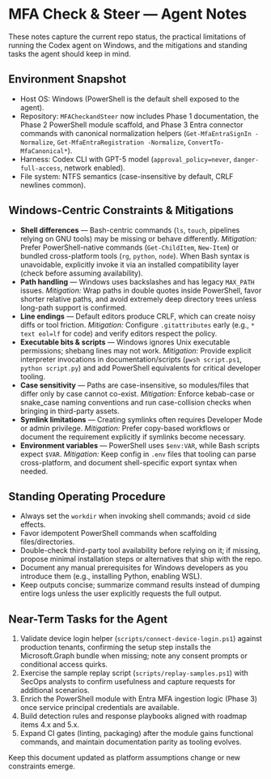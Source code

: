 # MFA Check & Steer — Agent Notes

These notes capture the current repo status, the practical limitations of running the Codex agent on Windows, and the mitigations and standing tasks the agent should keep in mind.

## Environment Snapshot
- Host OS: Windows (PowerShell is the default shell exposed to the agent).
- Repository: `MFACheckandSteer` now includes Phase 1 documentation, the Phase 2 PowerShell module scaffold, and Phase 3 Entra connector commands with canonical normalization helpers (`Get-MfaEntraSignIn -Normalize`, `Get-MfaEntraRegistration -Normalize`, `ConvertTo-MfaCanonical*`).
- Harness: Codex CLI with GPT-5 model (`approval_policy=never`, `danger-full-access`, network enabled).
- File system: NTFS semantics (case-insensitive by default, CRLF newlines common).

## Windows-Centric Constraints & Mitigations
- **Shell differences** — Bash-centric commands (`ls`, `touch`, pipelines relying on GNU tools) may be missing or behave differently. *Mitigation:* Prefer PowerShell-native commands (`Get-ChildItem`, `New-Item`) or bundled cross-platform tools (`rg`, `python`, `node`). When Bash syntax is unavoidable, explicitly invoke it via an installed compatibility layer (check before assuming availability).
- **Path handling** — Windows uses backslashes and has legacy `MAX_PATH` issues. *Mitigation:* Wrap paths in double quotes inside PowerShell, favor shorter relative paths, and avoid extremely deep directory trees unless long-path support is confirmed.
- **Line endings** — Default editors produce CRLF, which can create noisy diffs or tool friction. *Mitigation:* Configure `.gitattributes` early (e.g., `* text eol=lf` for code) and verify editors respect the policy.
- **Executable bits & scripts** — Windows ignores Unix executable permissions; shebang lines may not work. *Mitigation:* Provide explicit interpreter invocations in documentation/scripts (`pwsh script.ps1`, `python script.py`) and add PowerShell equivalents for critical developer tooling.
- **Case sensitivity** — Paths are case-insensitive, so modules/files that differ only by case cannot co-exist. *Mitigation:* Enforce kebab-case or snake_case naming conventions and run case-collision checks when bringing in third-party assets.
- **Symlink limitations** — Creating symlinks often requires Developer Mode or admin privilege. *Mitigation:* Prefer copy-based workflows or document the requirement explicitly if symlinks become necessary.
- **Environment variables** — PowerShell uses `$env:VAR`, while Bash scripts expect `$VAR`. *Mitigation:* Keep config in `.env` files that tooling can parse cross-platform, and document shell-specific export syntax when needed.

## Standing Operating Procedure
- Always set the `workdir` when invoking shell commands; avoid `cd` side effects.
- Favor idempotent PowerShell commands when scaffolding files/directories.
- Double-check third-party tool availability before relying on it; if missing, propose minimal installation steps or alternatives that ship with the repo.
- Document any manual prerequisites for Windows developers as you introduce them (e.g., installing Python, enabling WSL).
- Keep outputs concise; summarize command results instead of dumping entire logs unless the user explicitly requests the full output.

## Near-Term Tasks for the Agent
1. Validate device login helper (`scripts/connect-device-login.ps1`) against production tenants, confirming the setup step installs the Microsoft.Graph bundle when missing; note any consent prompts or conditional access quirks.
2. Exercise the sample replay script (`scripts/replay-samples.ps1`) with SecOps analysts to confirm usefulness and capture requests for additional scenarios.
3. Enrich the PowerShell module with Entra MFA ingestion logic (Phase 3) once service principal credentials are available.
4. Build detection rules and response playbooks aligned with roadmap items 4.x and 5.x.
5. Expand CI gates (linting, packaging) after the module gains functional commands, and maintain documentation parity as tooling evolves.

Keep this document updated as platform assumptions change or new constraints emerge.
